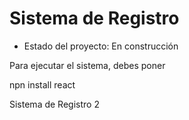 <h1>Sistema de Registro</h1>

- Estado del proyecto: En construcción

Para ejecutar el sistema, debes poner

npn install react

Sistema de Registro 2



